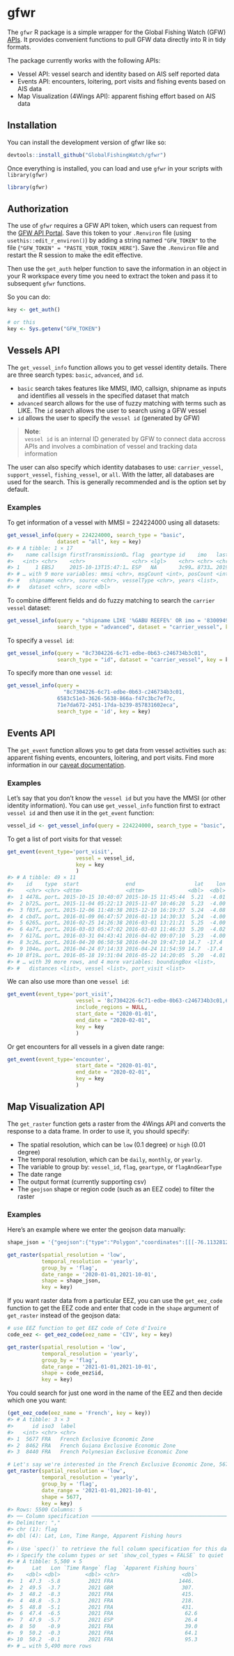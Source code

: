 
<!-- README.md is generated from README.Rmd. Please edit that file -->

# gfwr

<!-- badges: start -->
<!-- badges: end -->
<!-- Add link to API documentation page once it's ready-->

The `gfwr` R package is a simple wrapper for the Global Fishing Watch
(GFW) [APIs](https://api-doc.dev.globalfishingwatch.org/#introduction).
It provides convenient functions to pull GFW data directly into R in
tidy formats.

The package currently works with the following APIs:

-   Vessel API: vessel search and identity based on AIS self reported
    data
-   Events API: encounters, loitering, port visits and fishing events
    based on AIS data
-   Map Visualization (4Wings API): apparent fishing effort based on AIS
    data

## Installation

You can install the development version of gfwr like so:

``` r
devtools::install_github("GlobalFishingWatch/gfwr")
```

Once everything is installed, you can load and use `gfwr` in your
scripts with `library(gfwr)`

``` r
library(gfwr)
```

## Authorization

The use of `gfwr` requires a GFW API token, which users can request from
the [GFW API Portal](https://globalfishingwatch.org/ocean-engine/tokens/signup). Save
this token to your `.Renviron` file (using `usethis::edit_r_environ()`) by adding a string
named `"GFW_TOKEN"` to the file (`"GFW_TOKEN" = "PASTE_YOUR_TOKEN_HERE"`). Save 
the `.Renviron` file and restart the R session to make the edit effective.  

Then use the `get_auth` helper function to save the information in an object
in your R workspace every time you need to extract the token and pass it
to subsequent `gfwr` functions.

So you can do:

``` r
key <- get_auth()

# or this
key <- Sys.getenv("GFW_TOKEN")
```

## Vessels API

The `get_vessel_info` function allows you to get vessel identity
details. There are three search types: `basic`, `advanced`, and `id`.

-   `basic` search takes features like MMSI, IMO, callsign, shipname as
    inputs and identifies all vessels in the specified dataset that
    match
-   `advanced` search allows for the use of fuzzy matching with terms
    such as LIKE. The `id` search allows the user to search using a GFW
    vessel
-   `id` allows the user to specify the `vessel id` (generated by GFW)

> **Note**: <br> `vessel id` is an internal ID generated by GFW to
> connect data accross APIs and involves a combination of vessel and
> tracking data information

The user can also specify which identity databases to use:
`carrier_vessel`, `support_vessel`, `fishing_vessel`, or `all`. With the
latter, all databases are used for the search. This is generally
recommended and is the option set by default.

### Examples

To get information of a vessel with MMSI = 224224000 using all datasets:

``` r
get_vessel_info(query = 224224000, search_type = "basic", 
                dataset = "all", key = key)
#> # A tibble: 1 × 17
#>    name callsign firstTransmissionD… flag  geartype id    imo   lastTransmissio…
#>   <int> <chr>    <chr>               <chr> <lgl>    <chr> <chr> <chr>           
#> 1     1 EBSJ     2015-10-13T15:47:1… ESP   NA       3c99… 8733… 2019-10-15T12:1…
#> # … with 9 more variables: mmsi <chr>, msgCount <int>, posCount <int>,
#> #   shipname <chr>, source <chr>, vesselType <chr>, years <list>,
#> #   dataset <chr>, score <dbl>
```

To combine different fields and do fuzzy matching to search the
`carrier vessel` dataset:

``` r
get_vessel_info(query = "shipname LIKE '%GABU REEFE%' OR imo = '8300949'", 
                search_type = "advanced", dataset = "carrier_vessel", key = key)
```

To specify a `vessel id`:

``` r
get_vessel_info(query = "8c7304226-6c71-edbe-0b63-c246734b3c01", 
                search_type = "id", dataset = "carrier_vessel", key = key)
```

To specify more than one `vessel id`:

``` r
get_vessel_info(query = 
                  "8c7304226-6c71-edbe-0b63-c246734b3c01,
                6583c51e3-3626-5638-866a-f47c3bc7ef7c,
                71e7da672-2451-17da-b239-857831602eca", 
                search_type = 'id', key = key)
```

## Events API

The `get_event` function allows you to get data from vessel activities
such as: apparent fishing events, encounters, loitering, and port
visits. Find more information in our [caveat
documentation](https://api-doc.dev.globalfishingwatch.org/#data-caveat).

<!-- I don't think we have tested loitering, or encounters yet-->
<!-- #' Base function to get event from API and convert response to data frame -->
<!-- #' -->
<!-- #' @param event_type Type of event to get data of. It can be "port_visit" or "fishing" -->
<!-- #' @param vessel VesselID. How to get this? -->
<!-- #' @param include_regions Whether to include regions? Ask engineering if this can always be false -->
<!-- #' @param start_date Start of date range to search events -->
<!-- #' @param end_date End of date range to search events -->
<!-- #' @param key Authorization token. Can be obtained with gfw_auth function -->

### Examples

Let’s say that you don’t know the `vessel id` but you have the MMSI (or
other identity information). You can use `get_vessel_info` function
first to extract `vessel id` and then use it in the `get_event`
function:

``` r
vessel_id <- get_vessel_info(query = 224224000, search_type = "basic", key = key)$id
```

To get a list of port visits for that vessel:

``` r
get_event(event_type='port_visit',
                      vessel = vessel_id,
                      key = key
                      )
#> # A tibble: 49 × 11
#>    id    type  start               end                   lat    lon regions     
#>    <chr> <chr> <dttm>              <dttm>              <dbl>  <dbl> <list>      
#>  1 4478… port… 2015-10-15 10:40:07 2015-10-15 11:45:44  5.21  -4.01 <named list>
#>  2 b725… port… 2015-11-04 05:22:13 2015-11-07 10:46:28  5.23  -4.00 <named list>
#>  3 f03f… port… 2015-12-06 11:48:38 2015-12-10 16:19:37  5.24  -4.08 <named list>
#>  4 cbd7… port… 2016-01-09 06:47:57 2016-01-13 14:30:33  5.24  -4.00 <named list>
#>  5 6265… port… 2016-02-25 14:26:38 2016-03-01 13:21:21  5.25  -4.00 <named list>
#>  6 4a7f… port… 2016-03-03 05:47:02 2016-03-03 11:46:33  5.20  -4.02 <named list>
#>  7 617d… port… 2016-03-31 04:43:41 2016-04-02 09:07:10  5.23  -4.00 <named list>
#>  8 3c26… port… 2016-04-20 06:50:58 2016-04-20 19:47:10 14.7  -17.4  <named list>
#>  9 104e… port… 2016-04-24 07:14:33 2016-04-24 11:54:59 14.7  -17.4  <named list>
#> 10 8f19… port… 2016-05-18 19:31:04 2016-05-22 14:20:05  5.20  -4.01 <named list>
#> # … with 39 more rows, and 4 more variables: boundingBox <list>,
#> #   distances <list>, vessel <list>, port_visit <list>
```

We can also use more than one `vessel id`:

``` r
get_event(event_type='port_visit',
                      vessel = '8c7304226-6c71-edbe-0b63-c246734b3c01,6583c51e3-3626-5638-866a-f47c3bc7ef7c',
                      include_regions = NULL,
                      start_date = "2020-01-01",
                      end_date = "2020-02-01",
                      key = key
                      )
```

Or get encounters for all vessels in a given date range:

``` r
get_event(event_type='encounter',
                      start_date = "2020-01-01",
                      end_date = "2020-02-01",
                      key = key
                      )
```

## Map Visualization API

The `get_raster` function gets a raster from the 4Wings API and converts
the response to a data frame. In order to use it, you should specify:

-   The spatial resolution, which can be `low` (0.1 degree) or `high`
    (0.01 degree)
-   The temporal resolution, which can be `daily`, `monthly`, or
    `yearly`.
-   The variable to group by: `vessel_id`, `flag`, `geartype`, or
    `flagAndGearType`
-   The date range
-   The output format (currently supporting csv)
-   The `geojson` shape or region code (such as an EEZ code) to filter the raster

### Examples

Here’s an example where we enter the geojson data manually:

``` r
shape_json = '{"geojson":{"type":"Polygon","coordinates":[[[-76.11328125,-26.273714024406416],[-76.201171875,-26.980828590472093],[-76.376953125,-27.527758206861883],[-76.81640625,-28.30438068296276],[-77.255859375,-28.767659105691244],[-77.87109375,-29.152161283318918],[-78.486328125,-29.45873118535532],[-79.189453125,-29.61167011519739],[-79.892578125,-29.6880527498568],[-80.595703125,-29.61167011519739],[-81.5625,-29.382175075145277],[-82.177734375,-29.07537517955835],[-82.705078125,-28.6905876542507],[-83.232421875,-28.071980301779845],[-83.49609375,-27.683528083787756],[-83.759765625,-26.980828590472093],[-83.84765625,-26.35249785815401],[-83.759765625,-25.64152637306576],[-83.583984375,-25.16517336866393],[-83.232421875,-24.447149589730827],[-82.705078125,-23.966175871265037],[-82.177734375,-23.483400654325635],[-81.5625,-23.241346102386117],[-80.859375,-22.998851594142906],[-80.15625,-22.917922936146027],[-79.453125,-22.998851594142906],[-78.662109375,-23.1605633090483],[-78.134765625,-23.40276490540795],[-77.431640625,-23.885837699861995],[-76.9921875,-24.28702686537642],[-76.552734375,-24.846565348219727],[-76.2890625,-25.48295117535531],[-76.11328125,-26.273714024406416]]]}}'

get_raster(spatial_resolution = 'low',
           temporal_resolution = 'yearly',
           group_by = 'flag',
           date_range = '2020-01-01,2021-10-01',
           shape = shape_json,
           key = key)
```

If you want raster data from a particular EEZ, you can use the
`get_eez_code` function to get the EEZ code and enter that code in the
`shape` argument of `get_raster` instead of the geojson data:

``` r
# use EEZ function to get EEZ code of Cote d'Ivoire
code_eez <- get_eez_code(eez_name = 'CIV', key = key)

get_raster(spatial_resolution = 'low',
           temporal_resolution = 'yearly',
           group_by = 'flag',
           date_range = '2021-01-01,2021-10-01',
           shape = code_eez$id,
           key = key)
```

You could search for just one word in the name of the EEZ and then
decide which one you want:

``` r
(get_eez_code(eez_name = 'French', key = key))
#> # A tibble: 3 × 3
#>      id iso3  label                                    
#>   <int> <chr> <chr>                                    
#> 1  5677 FRA   French Exclusive Economic Zone           
#> 2  8462 FRA   French Guiana Exclusive Economic Zone    
#> 3  8440 FRA   French Polynesian Exclusive Economic Zone

# Let's say we're interested in the French Exclusive Economic Zone, 5677
get_raster(spatial_resolution = 'low',
           temporal_resolution = 'yearly',
           group_by = 'flag',
           date_range = '2021-01-01,2021-10-01',
           shape = 5677,
           key = key)
#> Rows: 5500 Columns: 5
#> ── Column specification ────────────────────────────────────────────────────────
#> Delimiter: ","
#> chr (1): flag
#> dbl (4): Lat, Lon, Time Range, Apparent Fishing hours
#> 
#> ℹ Use `spec()` to retrieve the full column specification for this data.
#> ℹ Specify the column types or set `show_col_types = FALSE` to quiet this message.
#> # A tibble: 5,500 × 5
#>      Lat   Lon `Time Range` flag  `Apparent Fishing hours`
#>    <dbl> <dbl>        <dbl> <chr>                    <dbl>
#>  1  47.3  -5.8         2021 FRA                     1446. 
#>  2  49.5  -3.7         2021 GBR                      307. 
#>  3  48.2  -8.3         2021 FRA                      415. 
#>  4  48.8  -5.3         2021 FRA                      218. 
#>  5  48.8  -5.1         2021 FRA                      431. 
#>  6  47.4  -6.5         2021 FRA                       62.6
#>  7  47.9  -5.7         2021 ESP                       26.4
#>  8  50    -0.9         2021 FRA                       39.0
#>  9  50.2  -0.3         2021 FRA                       64.1
#> 10  50.2  -0.1         2021 FRA                       95.3
#> # … with 5,490 more rows
```
